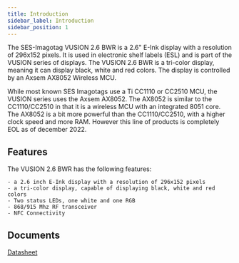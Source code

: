 ```yaml
---
title: Introduction
sidebar_label: Introduction
sidebar_position: 1
---
```


The SES-Imagotag VUSION 2.6 BWR is a 2.6" E-Ink display with a resolution of 296x152 pixels. It is used in electronic shelf labels (ESL) and is part of the VUSION series of displays. The VUSION 2.6 BWR is a tri-color display, meaning it can display black, white and red colors. The display is controlled by an Axsem AX8052 Wireless MCU.

While most known SES Imagotags use a Ti CC1110 or CC2510 MCU, the VUSION series uses the Axsem AX8052. The AX8052 is similar to the CC1110/CC2510 in that it is a wireless MCU with an integrated 8051 core. The AX8052 is a bit more powerful than the CC1110/CC2510, with a higher clock speed and more RAM. However this line of products is completely EOL as of december 2022. 

## Features
The VUSION 2.6 BWR has the following features:

    - a 2.6 inch E-Ink display with a resolution of 296x152 pixels
    - a tri-color display, capable of displaying black, white and red colors
    - Two status LEDs, one white and one RGB
    - 868/915 Mhz RF transceiver
    - NFC Connectivity

## Documents

 [Datasheet](./assets/vusion-26-datasheet.pdf) 
